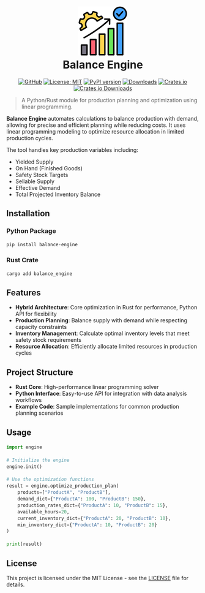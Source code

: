 <h1 align="center">
  <img src="https://raw.githubusercontent.com/Yrrrrrf/balance_engine/refs/heads/main/resources/img/success.png" alt="Balance Engine Optimization Icon" width="128" height="128">
  <div align="center">Balance Engine</div>
</h1>

<div align="center">

[![GitHub](https://img.shields.io/badge/GitHub-balance__engine-181717?logo=github)](https://github.com/Yrrrrrf/balance_engine)
[![License: MIT](https://img.shields.io/badge/License-MIT-yellow.svg)](https://choosealicense.com/licenses/mit/)
[![PyPI version](https://img.shields.io/pypi/v/balance-engine?logo=python)](https://pypi.org/project/balance-engine/)
[![Downloads](https://pepy.tech/badge/balance_engine)](https://pepy.tech/project/balance_engine)
[![Crates.io](https://img.shields.io/crates/v/balance_engine.svg?logo=rust)](https://crates.io/crates/balance_engine)
[![Crates.io Downloads](https://img.shields.io/crates/d/balance_engine)](https://crates.io/crates/balance_engine)

</div>

> A Python/Rust module for production planning and optimization using linear programming.

**Balance Engine** automates calculations to balance production with demand, allowing for precise and efficient planning while reducing costs. It uses linear programming modeling to optimize resource allocation in limited production cycles.

The tool handles key production variables including:
- Yielded Supply
- On Hand (Finished Goods)
- Safety Stock Targets
- Sellable Supply
- Effective Demand
- Total Projected Inventory Balance

## Installation

### Python Package

```bash
pip install balance-engine
```

### Rust Crate

```bash
cargo add balance_engine
```

## Features

- **Hybrid Architecture**: Core optimization in Rust for performance, Python API for flexibility
- **Production Planning**: Balance supply with demand while respecting capacity constraints
- **Inventory Management**: Calculate optimal inventory levels that meet safety stock requirements
- **Resource Allocation**: Efficiently allocate limited resources in production cycles

## Project Structure

- **Rust Core**: High-performance linear programming solver
- **Python Interface**: Easy-to-use API for integration with data analysis workflows
- **Example Code**: Sample implementations for common production planning scenarios

## Usage

```python
import engine

# Initialize the engine
engine.init()

# Use the optimization functions
result = engine.optimize_production_plan(
    products=["ProductA", "ProductB"],
    demand_dict={"ProductA": 100, "ProductB": 150},
    production_rates_dict={"ProductA": 10, "ProductB": 15},
    available_hours=20,
    current_inventory_dict={"ProductA": 20, "ProductB": 10},
    min_inventory_dict={"ProductA": 10, "ProductB": 20}
)

print(result)
```

## License

This project is licensed under the MIT License - see the [LICENSE](LICENSE) file for details.